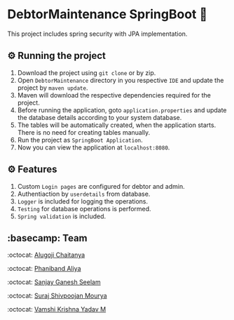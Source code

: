# DebtorMaintenance SpringBoot :leaves:

This project includes spring security with JPA implementation.

## :gear: Running the project

1. Download the project using ```git clone``` or by zip.
2. Open ```DebtorMaintenance``` directory in you respective ```IDE``` and update the project by ```maven update```.
3. Maven will download the respective dependencies required for the project.
4. Before running the application, goto ```application.properties``` and update the database details according to your system database.
5. The tables will be automatically created, when the application starts. There is no need for creating tables manually.
6. Run the project as ```SpringBoot Application```.
7. Now you can view the application at ```localhost:8080```.

## :gear: Features

1. Custom ```Login pages``` are configured for debtor and admin.
2. Authentiaction by ```userdetails``` from database.
3. ```Logger``` is included for logging the operations.
4. ```Testing``` for database operations is performed.
5. ```Spring validation``` is included.

## :basecamp: Team

:octocat:	[Alugoji Chaitanya](https://github.com/Chaitanya0781)

:octocat:	[Phaniband Aliya](https://github.com/AliyaKhanP)

:octocat:	[Sanjay Ganesh Seelam](https://github.com/Sanju525)

:octocat:	[Suraj Shivpoojan Mourya](https://github.com/suraj-10)

:octocat:	[Vamshi Krishna Yadav M](https://github.com/Mvkyadav)

